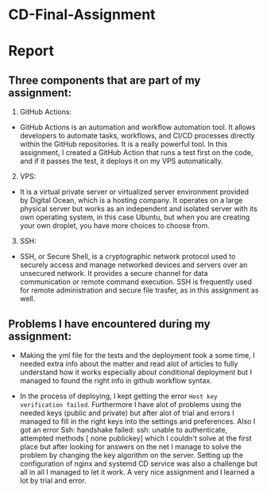 # CD-Final-Assignment
# Report
## Three components that are part of my assignment:

1. GitHub Actions:

- GitHub Actions is an automation and workflow automation tool. It allows developers to automate tasks, workflows, and CI/CD processes directly within the GitHub repositories. It is a really powerful tool. In this assignment, I created a GitHub Action that runs a test first on the code, and if it passes the test, it deploys it on my VPS automatically.

2. VPS:

- It is a virtual private server or virtualized server environment provided by Digital Ocean, which is a hosting company. It operates on a large physical server but works as an independent and isolated server with its own operating system, in this case Ubuntu, but when you are creating your own droplet, you have more choices to choose from.

3. SSH:

- SSH, or Secure Shell, is a cryptographic network protocol used to securely access and manage networked devices and servers over an unsecured network. It provides a secure channel for data communication or remote command execution. SSH is frequently used for remote administration and secure file trasfer, as in this assignment as well.

## Problems I have encountered during my assignment:

* Making the yml file for the tests and the deployment took a some time, I needed extra info about the matter and read alot of articles to fully understand how it works especially about conditional deployment but I managed to found the right info in github workflow syntax.

* In the process of deploying, I kept getting the error `Host key verification failed`. Furthermore I have alot of problems using the needed keys (public and private) but after alot of trial and errors I managed to fill in the right keys into the settings and preferences. Also I got an error Ssh: handshake failed: ssh: unable to authenticate, attempted methods [ none publickey] which I couldn't solve at the first place but after looking for answers on the net I manage to solve the problem by changing the key algorithm on the server. Setting up the configuration of nginx and systemd CD service was also a challenge but all in all I managed to let it work. A very nice assignment and I learned a lot by trial and error.


